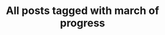 ---
layout: tag
title: "All posts tagged with march of progress"
permalink: /weblog/tags/march-of-progress/
taxonomy: march of progress
---